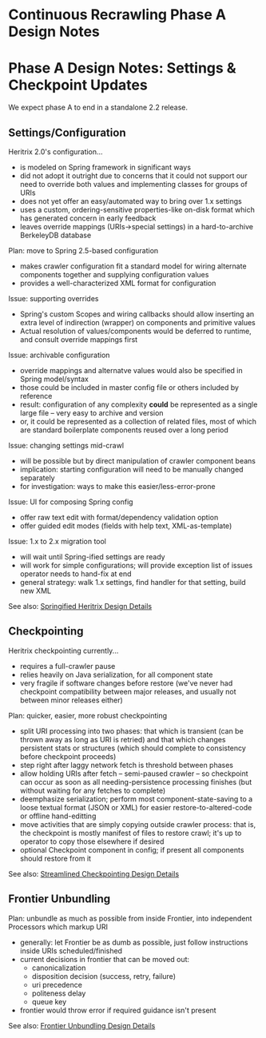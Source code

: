 # Continuous Recrawling Phase A Design Notes

# Phase A Design Notes: Settings & Checkpoint Updates

We expect phase A to end in a standalone 2.2 release.

## Settings/Configuration

Heritrix 2.0's configuration...

-   is modeled on Spring framework in significant ways
-   did not adopt it outright due to concerns that it could not support
    our need to override both values and implementing classes for groups
    of URIs
-   does not yet offer an easy/automated way to bring over 1.x settings
-   uses a custom, ordering-sensitive properties-like on-disk format
    which has generated concern in early feedback
-   leaves override mappings (URIs-&gt;special settings) in a
    hard-to-archive BerkeleyDB database

Plan: move to Spring 2.5-based configuration

-   makes crawler configuration fit a standard model for wiring
    alternate components together and supplying configuration values
-   provides a well-characterized XML format for configuration

Issue: supporting overrides

-   Spring's custom Scopes and wiring callbacks should allow inserting
    an extra level of indirection (wrapper) on components and primitive
    values
-   Actual resolution of values/components would be deferred to runtime,
    and consult override mappings first

Issue: archivable configuration

-   override mappings and alternatve values would also be specified in
    Spring model/syntax
-   those could be included in master config file or others included by
    reference
-   result: configuration of any complexity **could** be represented as
    a single large file – very easy to archive and version
-   or, it could be represented as a collection of related files, most
    of which are standard boilerplate components reused over a long
    period

Issue: changing settings mid-crawl

-   will be possible but by direct manipulation of crawler component
    beans
-   implication: starting configuration will need to be manually changed
    separately
-   for investigation: ways to make this easier/less-error-prone

Issue: UI for composing Spring config

-   offer raw text edit with format/dependency validation option
-   offer guided edit modes (fields with help text, XML-as-template)

Issue: 1.x to 2.x migration tool

-   will wait until Spring-ified settings are ready
-   will work for simple configurations; will provide exception list of
    issues operator needs to hand-fix at end
-   general strategy: walk 1.x settings, find handler for that setting,
    build new XML

See also: [Springified Heritrix Design
Details](Springified%20Heritrix%20Design%20Details)

## Checkpointing

Heritrix checkpointing currently...

-   requires a full-crawler pause
-   relies heavily on Java serialization, for all component state
-   very fragile if software changes before restore (we've never had
    checkpoint compatibility between major releases, and usually not
    between minor releases either)

Plan: quicker, easier, more robust checkpointing

-   split URI processing into two phases: that which is transient (can
    be thrown away as long as URI is retried) and that which changes
    persistent stats or structures (which should complete to consistency
    before checkpoint proceeds)
-   step right after laggy network fetch is threshold between phases
-   allow holding URIs after fetch – semi-paused crawler – so checkpoint
    can occur as soon as all needing-persistence processing finishes
    (but without waiting for any fetches to complete)
-   deemphasize serialization; perform most component-state-saving to a
    loose textual format (JSON or XML) for easier
    restore-to-altered-code or offline hand-editting
-   move activities that are simply copying outside crawler process:
    that is, the checkpoint is mostly manifest of files to restore
    crawl; it's up to operator to copy those elsewhere if desired
-   optional Checkpoint component in config; if present all components
    should restore from it

See also: [Streamlined Checkpointing Design
Details](Streamlined%20Checkpointing%20Design%20Details)

## Frontier Unbundling

Plan: unbundle as much as possible from inside Frontier, into
independent Processors which markup URI

-   generally: let Frontier be as dumb as possible, just follow
    instructions inside URIs scheduled/finished
-   current decisions in frontier that can be moved out:
    -   canonicalization
    -   disposition decision (success, retry, failure)
    -   uri precedence
    -   politeness delay
    -   queue key
-   frontier would throw error if required guidance isn't present

See also: [Frontier Unbundling Design
Details](Frontier%20Unbundling%20Design%20Details)
